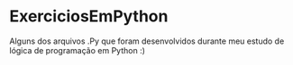 # ExerciciosEmPython
 Alguns dos arquivos .Py que foram desenvolvidos durante meu estudo de lógica de programação em Python :)
